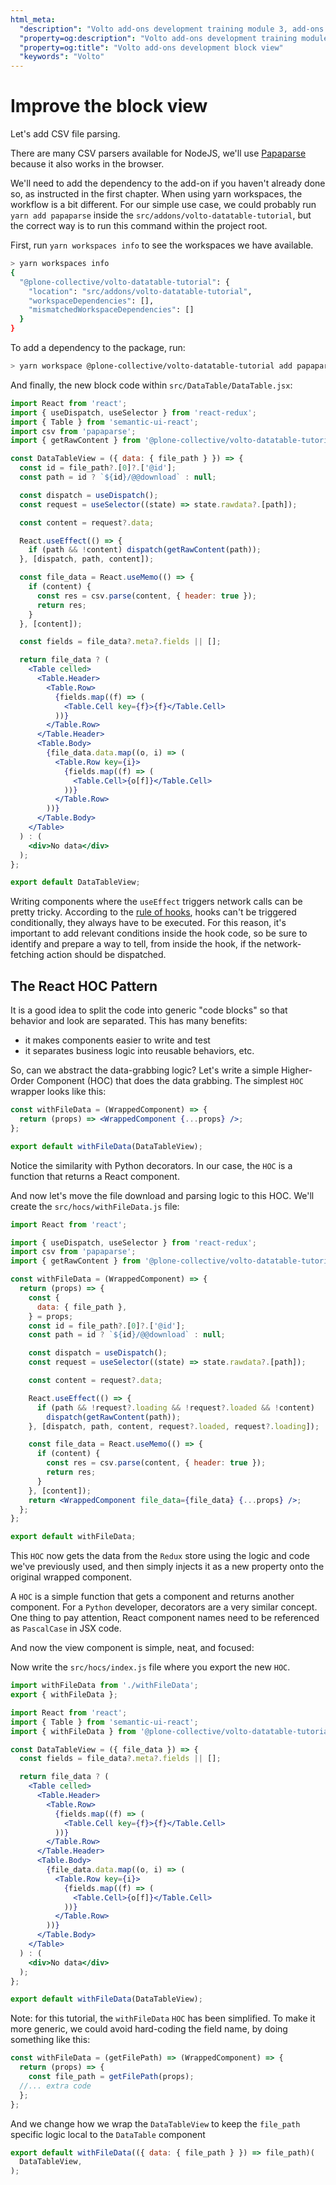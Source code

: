 ```yaml
---
html_meta:
  "description": "Volto add-ons development training module 3, add-ons block view"
  "property=og:description": "Volto add-ons development training module 3"
  "property=og:title": "Volto add-ons development block view"
  "keywords": "Volto"
---
```


# Improve the block view

Let's add CSV file parsing.

There are many CSV parsers available for NodeJS, we'll use [Papaparse] because
it also works in the browser.

We'll need to add the dependency to the add-on if you haven't already done so,
as instructed in the first chapter. When using yarn workspaces, the
workflow is a bit different. For our simple use case, we could probably run
`yarn add papaparse` inside the `src/addons/volto-datatable-tutorial`, but
the correct way is to run this command within the project root.

First, run `yarn workspaces info` to see the workspaces we have available.

```sh
> yarn workspaces info
{
  "@plone-collective/volto-datatable-tutorial": {
    "location": "src/addons/volto-datatable-tutorial",
    "workspaceDependencies": [],
    "mismatchedWorkspaceDependencies": []
  }
}
```

To add a dependency to the package, run:

```sh
> yarn workspace @plone-collective/volto-datatable-tutorial add papaparse
```

And finally, the new block code within `src/DataTable/DataTable.jsx`:

```jsx
import React from 'react';
import { useDispatch, useSelector } from 'react-redux';
import { Table } from 'semantic-ui-react';
import csv from 'papaparse';
import { getRawContent } from '@plone-collective/volto-datatable-tutorial/actions';

const DataTableView = ({ data: { file_path } }) => {
  const id = file_path?.[0]?.['@id'];
  const path = id ? `${id}/@@download` : null;

  const dispatch = useDispatch();
  const request = useSelector((state) => state.rawdata?.[path]);

  const content = request?.data;

  React.useEffect(() => {
    if (path && !content) dispatch(getRawContent(path));
  }, [dispatch, path, content]);

  const file_data = React.useMemo(() => {
    if (content) {
      const res = csv.parse(content, { header: true });
      return res;
    }
  }, [content]);

  const fields = file_data?.meta?.fields || [];

  return file_data ? (
    <Table celled>
      <Table.Header>
        <Table.Row>
          {fields.map((f) => (
            <Table.Cell key={f}>{f}</Table.Cell>
          ))}
        </Table.Row>
      </Table.Header>
      <Table.Body>
        {file_data.data.map((o, i) => (
          <Table.Row key={i}>
            {fields.map((f) => (
              <Table.Cell>{o[f]}</Table.Cell>
            ))}
          </Table.Row>
        ))}
      </Table.Body>
    </Table>
  ) : (
    <div>No data</div>
  );
};

export default DataTableView;
```

Writing components where the `useEffect` triggers network calls can be pretty tricky. 
According to the [rule of hooks], hooks can't be triggered
conditionally, they always have to be executed. 
For this reason, it's important to add relevant conditions inside the hook code,
so be sure to identify and prepare a way to tell, from inside the hook, 
if the network-fetching action should be dispatched.

## The React HOC Pattern

It is a good idea to split the code into generic "code blocks" so that 
behavior and look are separated. 
This has many benefits:
- it makes components easier to write and test
- it separates business logic into reusable behaviors, etc.

So, can we abstract the data-grabbing logic? 
Let's write a simple Higher-Order Component (HOC) that does the data grabbing. 
The simplest `HOC` wrapper looks like this:

```jsx
const withFileData = (WrappedComponent) => {
  return (props) => <WrappedComponent {...props} />;
};

export default withFileData(DataTableView);
```

Notice the similarity with Python decorators.
In our case, the `HOC` is a function that returns a React component.

And now let's move the file download and parsing logic to this HOC.
We'll create the `src/hocs/withFileData.js` file:

```jsx
import React from 'react';

import { useDispatch, useSelector } from 'react-redux';
import csv from 'papaparse';
import { getRawContent } from '@plone-collective/volto-datatable-tutorial/actions';

const withFileData = (WrappedComponent) => {
  return (props) => {
    const {
      data: { file_path },
    } = props;
    const id = file_path?.[0]?.['@id'];
    const path = id ? `${id}/@@download` : null;

    const dispatch = useDispatch();
    const request = useSelector((state) => state.rawdata?.[path]);

    const content = request?.data;

    React.useEffect(() => {
      if (path && !request?.loading && !request?.loaded && !content)
        dispatch(getRawContent(path));
    }, [dispatch, path, content, request?.loaded, request?.loading]);

    const file_data = React.useMemo(() => {
      if (content) {
        const res = csv.parse(content, { header: true });
        return res;
      }
    }, [content]);
    return <WrappedComponent file_data={file_data} {...props} />;
  };
};

export default withFileData;
```

This `HOC` now gets the data from the `Redux` store using the logic and code we've
previously used, and then simply injects it as a new property onto the original wrapped component.

A `HOC` is a simple function that gets a component and returns another
component.  For a `Python` developer, decorators are a very similar concept.
One thing to pay attention, React component names need to be referenced as
`PascalCase` in JSX code.

And now the view component is simple, neat, and focused:

Now write the `src/hocs/index.js` file where you export the new `HOC`.

```jsx
import withFileData from './withFileData';
export { withFileData };
```

```jsx
import React from 'react';
import { Table } from 'semantic-ui-react';
import { withFileData } from '@plone-collective/volto-datatable-tutorial/hocs';

const DataTableView = ({ file_data }) => {
  const fields = file_data?.meta?.fields || [];

  return file_data ? (
    <Table celled>
      <Table.Header>
        <Table.Row>
          {fields.map((f) => (
            <Table.Cell key={f}>{f}</Table.Cell>
          ))}
        </Table.Row>
      </Table.Header>
      <Table.Body>
        {file_data.data.map((o, i) => (
          <Table.Row key={i}>
            {fields.map((f) => (
              <Table.Cell>{o[f]}</Table.Cell>
            ))}
          </Table.Row>
        ))}
      </Table.Body>
    </Table>
  ) : (
    <div>No data</div>
  );
};

export default withFileData(DataTableView);
```

Note: for this tutorial, the `withFileData` `HOC` has been simplified.
To make it more generic, we could avoid hard-coding the field name, by doing something like this:

```jsx
const withFileData = (getFilePath) => (WrappedComponent) => {
  return (props) => {
    const file_path = getFilePath(props);
  //... extra code
  };
};
```

And we change how we wrap the `DataTableView` to keep the `file_path` specific
logic local to the `DataTable` component

```jsx
export default withFileData(({ data: { file_path } }) => file_path)(
  DataTableView,
);
```

[papaparse]: https://www.npmjs.com/package/papaparse
[rule of hooks]: https://reactjs.org/docs/hooks-rules.html
